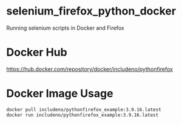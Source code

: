 # selenium_firefox_python_docker
Running selenium scripts in Docker and Firefox

# Docker Hub

https://hub.docker.com/repository/docker/includeno/pythonfirefox

# Docker Image Usage

```
docker pull includeno/pythonfirefox_example:3.9.16.latest
docker run includeno/pythonfirefox_example:3.9.16.latest
```
